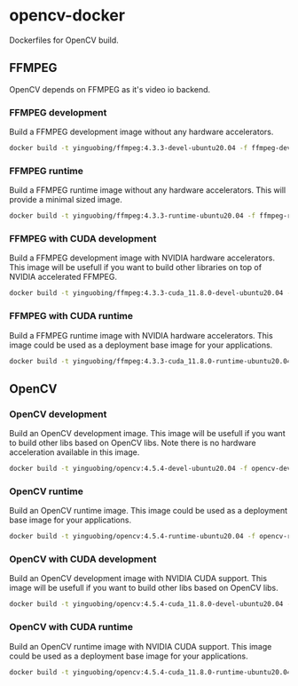 # opencv-docker
Dockerfiles for OpenCV build.

## FFMPEG
OpenCV depends on FFMPEG as it's video io backend.

### FFMPEG development
Build a FFMPEG development image without any hardware accelerators.

```bash
docker build -t yinguobing/ffmpeg:4.3.3-devel-ubuntu20.04 -f ffmpeg-devel .
```

### FFMPEG runtime
Build a FFMPEG runtime image without any hardware accelerators. This will 
provide a minimal sized image.

```bash
docker build -t yinguobing/ffmpeg:4.3.3-runtime-ubuntu20.04 -f ffmpeg-runtime .
```

### FFMPEG with CUDA development
Build a FFMPEG development image with NVIDIA hardware accelerators. This image 
will be usefull if you want to build other libraries on top of NVIDIA accelerated 
FFMPEG.

```bash
docker build -t yinguobing/ffmpeg:4.3.3-cuda_11.8.0-devel-ubuntu20.04 -f ffmpeg-cuda-devel .
```

### FFMPEG with CUDA runtime
Build a FFMPEG runtime image with NVIDIA hardware accelerators. This image could 
be used as a deployment base image for your applications.

```bash
docker build -t yinguobing/ffmpeg:4.3.3-cuda_11.8.0-runtime-ubuntu20.04 -f ffmpeg-cuda-runtime .
```

## OpenCV

### OpenCV development
Build an OpenCV development image. This image will be usefull if you want to 
build other libs based on OpenCV libs. Note there is no hardware acceleration 
available in this image.

```bash
docker build -t yinguobing/opencv:4.5.4-devel-ubuntu20.04 -f opencv-devel .
```

### OpenCV runtime
Build an OpenCV runtime image. This image could be used as a deployment base 
image for your applications.

```bash
docker build -t yinguobing/opencv:4.5.4-runtime-ubuntu20.04 -f opencv-runtime .
```

### OpenCV with CUDA development
Build an OpenCV development image with NVIDIA CUDA support. This image will be 
usefull if you want to build other libs based on OpenCV libs.

```bash
docker build -t yinguobing/opencv:4.5.4-cuda_11.8.0-devel-ubuntu20.04 -f opencv-cuda-devel .
```

### OpenCV with CUDA runtime
Build an OpenCV runtime image with NVIDIA CUDA support. This image could be used 
as a deployment base image for your applications.

```bash
docker build -t yinguobing/opencv:4.5.4-cuda_11.8.0-runtime-ubuntu20.04 -f opencv-cuda-runtime .
```
